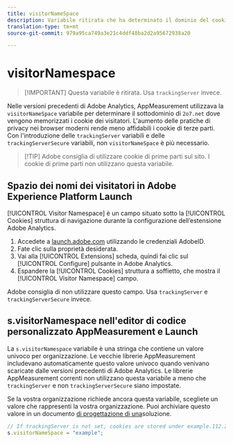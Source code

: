 ```yaml
---
title: visitorNameSpace
description: Variabile ritirata che ha determinato il dominio del cookie.
translation-type: tm+mt
source-git-commit: 979a95ca749a3e21c4ddf48ba2d2a95672938a20

---
```



# visitorNamespace

> [!IMPORTANT] Questa variabile è ritirata. Usa `trackingServer` invece.

Nelle versioni precedenti di Adobe Analytics, AppMeasurement utilizzava la `visitorNameSpace` variabile per determinare il sottodominio di `2o7.net` dove vengono memorizzati i cookie dei visitatori. L&#39;aumento delle pratiche di privacy nei browser moderni rende meno affidabili i cookie di terze parti. Con l&#39;introduzione delle `trackingServer` variabili e delle `trackingServerSecure` variabili, non `visitorNameSpace` è più necessario.

> [!TIP] Adobe consiglia di utilizzare cookie di prime parti sul sito. I cookie di prime parti non utilizzano questa variabile.

## Spazio dei nomi dei visitatori in Adobe Experience Platform Launch

[!UICONTROL Visitor Namespace] è un campo situato sotto la [!UICONTROL Cookies] struttura di navigazione durante la configurazione dell’estensione Adobe Analytics.

1. Accedete a [launch.adobe.com](https://launch.adobe.com) utilizzando le credenziali AdobeID.
2. Fate clic sulla proprietà desiderata.
3. Vai alla [!UICONTROL Extensions] scheda, quindi fai clic sul [!UICONTROL Configure] pulsante in Adobe Analytics.
4. Espandere la [!UICONTROL Cookies] struttura a soffietto, che mostra il [!UICONTROL Visitor Namespace] campo.

Adobe consiglia di non utilizzare questo campo. Usa `trackingServer` e `trackingServerSecure` invece.

## s.visitorNamespace nell&#39;editor di codice personalizzato AppMeasurement e Launch

La `s.visitorNamespace` variabile è una stringa che contiene un valore univoco per organizzazione. Le vecchie librerie AppMeasurement includevano automaticamente questo valore univoco quando venivano scaricate dalle versioni precedenti di Adobe Analytics. Le librerie AppMeasurement correnti non utilizzano questa variabile a meno che `trackingServer` e non `trackingServerSecure` siano impostate.

Se la vostra organizzazione richiede ancora questa variabile, scegliete un valore che rappresenti la vostra organizzazione. Puoi archiviare questo valore in un documento [di progettazione di una](../../prepare/solution-design.md)soluzione.

```js
// If trackingServer is not set, cookies are stored under example.112.2o7.net
s.visitorNameSpace = "example";
```
